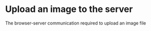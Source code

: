 # Upload an image to the server

The browser-server communication required to upload an image file
  
